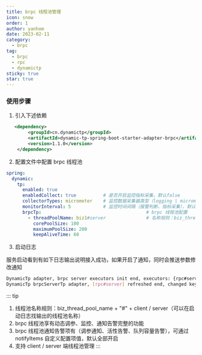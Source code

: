 ```yaml
---
title: brpc 线程池管理
icon: snow
order: 1
author: yanhom
date: 2023-02-11
category:
  - brpc
tag:
  - brpc
  - rpc
  - dynamictp
sticky: true
star: true
---
```


<div class="wwads-cn wwads-vertical wwads-sticky" data-id="212" style="max-width:180px"></div>

### 使用步骤

1. 引入下述依赖

```xml
   <dependency>
        <groupId>cn.dynamictp</groupId>
        <artifactId>dynamic-tp-spring-boot-starter-adapter-brpc</artifactId>
        <version>1.1.0</version>
    </dependency>
```

2. 配置文件中配置 brpc 线程池

```yaml
spring:
  dynamic:
    tp:
      enabled: true
      enabledCollect: true          # 是否开启监控指标采集，默认false
      collectorTypes: micrometer    # 监控数据采集器类型（logging | micrometer | internal_logging），默认micrometer
      monitorInterval: 5            # 监控时间间隔（报警判断、指标采集），默认5s
      brpcTp:                                       # brpc 线程池配置
        - threadPoolName: biz1#server               # 名称规则：biz_thread_pool_name + "#" + client/server
          corePoolSize: 100
          maximumPoolSize: 200
          keepAliveTime: 60
```

3. 启动日志

服务启动看到有如下日志输出说明接入成功，如果开启了通知，同时会推送参数修改通知

```bash
DynamicTp adapter, brpc server executors init end, executors: {rpc#server=ExecutorWrapper(threadPoolName=rpc#server, executor=java.util.concurrent.ThreadPoolExecutor@162475a[Running, pool size = 0, active threads = 0, queued tasks = 0, completed tasks = 0], threadPoolAliasName=null, notifyItems=[NotifyItem(platforms=null, enabled=true, type=liveness, threshold=70, interval=120, clusterLimit=1), NotifyItem(platforms=null, enabled=true, type=change, threshold=0, interval=1, clusterLimit=1), NotifyItem(platforms=null, enabled=true, type=capacity, threshold=70, interval=120, clusterLimit=1)], notifyEnabled=true)}
DynamicTp brpcServerTp adapter, [rpc#server] refreshed end, changed keys: [corePoolSize, maxPoolSize], corePoolSize: [17 => 100], maxPoolSize: [500 => 200], keepAliveTime: [60 => 60]
```

::: tip

1. 线程池名称规则：biz_thread_pool_name + "#" + client / server（可以在启动日志找输出的线程池名称）
2. brpc 线程池享有动态调参、监控、通知告警完整的功能
3. brpc 线程池通知告警项有（调参通知、活性告警、队列容量告警），可通过 notifyItems 自定义配置项值，默认全部开启
4. 支持 client / server 端线程池管理
:::